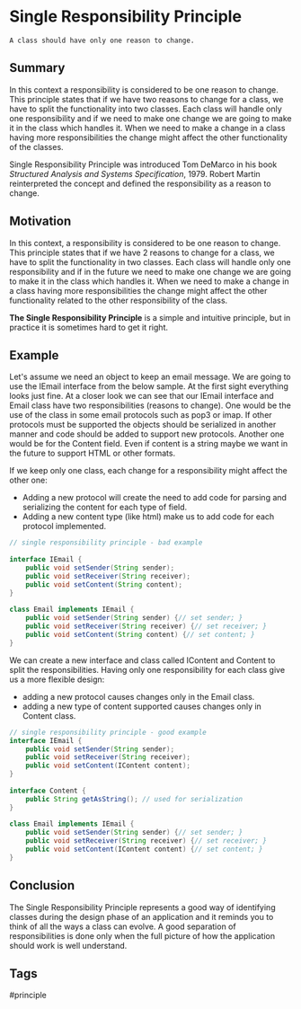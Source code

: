 # Single Responsibility Principle

```
A class should have only one reason to change.
```

## Summary

In this context a responsibility is considered to be one reason to change. This principle states that if we have two reasons to change for a class, we have to split the functionality into two classes. Each class will handle only one responsibility and if we need to make one change we are going to make it in the class which handles it. When we need to make a change in a class having more responsibilities the change might affect the other functionality of the classes.

Single Responsibility Principle was introduced Tom DeMarco in his book *Structured Analysis and Systems Specification*, 1979. Robert Martin reinterpreted the concept and defined the responsibility as a reason to change.

## Motivation

In this context, a responsibility is considered to be one reason to change. This principle states that if we have 2 reasons to change for a class, we have to split the functionality in two classes. Each class will handle only one responsibility and if in the future we need to make one change we are going to make it in the class which handles it. When we need to make a change in a class having more responsibilities the change might affect the other functionality related to the other responsibility of the class.

**The Single Responsibility Principle** is a simple and intuitive principle, but in practice it is sometimes hard to get it right.

## Example

Let's assume we need an object to keep an email message. We are going to use the IEmail interface from the below sample. At the first sight everything looks just fine. At a closer look we can see that our IEmail interface and Email class have two responsibilities (reasons to change). One would be the use of the class in some email protocols such as pop3 or imap. If other protocols must be supported the objects should be serialized in another manner and code should be added to support new protocols. Another one would be for the Content field. Even if content is a string maybe we want in the future to support HTML or other formats.

If we keep only one class, each change for a responsibility might affect the other one:

-   Adding a new protocol will create the need to add code for parsing and serializing the content for each type of field.
-   Adding a new content type (like html) make us to add code for each protocol implemented.

```java
// single responsibility principle - bad example  
  
interface IEmail {  
	public void setSender(String sender);  
	public void setReceiver(String receiver);  
	public void setContent(String content);  
}  
  
class Email implements IEmail {  
	public void setSender(String sender) {// set sender; }  
	public void setReceiver(String receiver) {// set receiver; }  
	public void setContent(String content) {// set content; }  
}
```

We can create a new interface and class called IContent and Content to split the responsibilities. Having only one responsibility for each class give us a more flexible design:

-   adding a new protocol causes changes only in the Email class.
-   adding a new type of content supported causes changes only in Content class.

```java
// single responsibility principle - good example  
interface IEmail {  
	public void setSender(String sender);  
	public void setReceiver(String receiver);  
	public void setContent(IContent content);  
}  
  
interface Content {  
	public String getAsString(); // used for serialization  
}  
  
class Email implements IEmail {  
	public void setSender(String sender) {// set sender; }  
	public void setReceiver(String receiver) {// set receiver; }  
	public void setContent(IContent content) {// set content; }  
}
```

## Conclusion

The Single Responsibility Principle represents a good way of identifying classes during the design phase of an application and it reminds you to think of all the ways a class can evolve. A good separation of responsibilities is done only when the full picture of how the application should work is well understand.

## Tags

#principle 